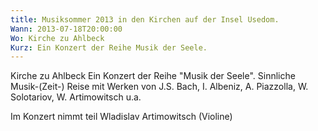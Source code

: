```yaml
---
title: Musiksommer 2013 in den Kirchen auf der Insel Usedom.
Wann: 2013-07-18T20:00:00
Wo: Kirche zu Ahlbeck
Kurz: Ein Konzert der Reihe Musik der Seele.
---
```


Kirche zu Ahlbeck
Ein Konzert der Reihe "Musik der Seele".
Sinnliche Musik-(Zeit-) Reise mit Werken von J.S. Bach, I. Albeniz, A. Piazzolla, W. Solotariov, W. Artimowitsch u.a.

Im Konzert nimmt teil Wladislav Artimowitsch (Violine)